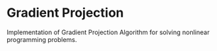 # Gradient Projection
Implementation of Gradient Projection Algorithm for solving nonlinear programming problems.
